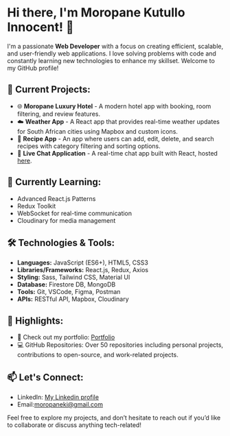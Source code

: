 # Hi there, I'm Moropane Kutullo Innocent! 👋

I'm a passionate **Web Developer** with a focus on creating efficient, scalable, and user-friendly web applications. I love solving problems with code and constantly learning new technologies to enhance my skillset. Welcome to my GitHub profile!

## 🔭 Current Projects:
- 🌐 **Moropane Luxury Hotel** - A modern hotel app with booking, room filtering, and review features.
- ☁️ **Weather App** - A React app that provides real-time weather updates for South African cities using Mapbox and custom icons.
- 🍳 **Recipe App** - An app where users can add, edit, delete, and search recipes with category filtering and sorting options.
- 💬 **Live Chat Application** - A real-time chat app built with React, hosted [here](https://live-chat-7fe88.web.app/).

## 🌱 Currently Learning:
- Advanced React.js Patterns
- Redux Toolkit
- WebSocket for real-time communication
- Cloudinary for media management

## 🛠️ Technologies & Tools:
- **Languages:** JavaScript (ES6+), HTML5, CSS3
- **Libraries/Frameworks:** React.js, Redux, Axios
- **Styling:** Sass, Tailwind CSS, Material UI
- **Database:** Firestore DB, MongoDB
- **Tools:** Git, VSCode, Figma, Postman
- **APIs:** RESTful API, Mapbox, Cloudinary

## 🚀 Highlights:
- 🔗 Check out my portfolio: [Portfolio](https://ikcracker.github.io/potfolio/)
- 💻 GitHub Repositories: Over 50 repositories including personal projects, contributions to open-source, and work-related projects.

## 📫 Let's Connect:
- LinkedIn: [My Linkedin profile](https://www.linkedin.com/in/kutullo-innocent-moropane-b65495319?utm_source=share&utm_campaign=share_via&utm_content=profile&utm_medium=android_app)
- Email:moropaneki@gmail.com

Feel free to explore my projects, and don’t hesitate to reach out if you’d like to collaborate or discuss anything tech-related!
